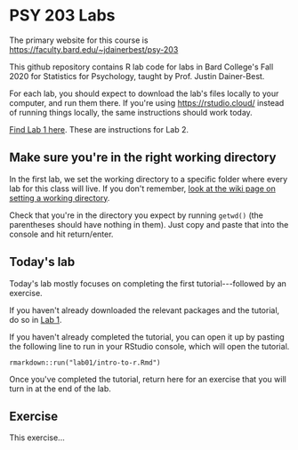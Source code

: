 # PSY 203 Labs

The primary website for this course is <https://faculty.bard.edu/~jdainerbest/psy-203>

This github repository contains R lab code for labs in Bard College's Fall 2020 for Statistics for Psychology, taught by Prof. Justin Dainer-Best. 

For each lab, you should expect to download the lab's files locally to your computer, and run them there. If you're using https://rstudio.cloud/ instead of running things locally, the same instructions should work today. 

[Find Lab 1 here](./01-lab-instructions.md). These are instructions for Lab 2.

## Make sure you're in the right working directory

In the first lab, we set the working directory to a specific folder where every lab for this class will live. If you don't remember, [look at the wiki page on setting a working directory](../../wiki/setting-a-working-directory). 

Check that you're in the directory you expect by running `getwd()` (the parentheses should have nothing in them). Just copy and paste that into the console and hit return/enter.

## Today's lab

Today's lab mostly focuses on completing the first tutorial---followed by an exercise. 

If you haven't already downloaded the relevant packages and the tutorial, do so in [Lab 1](./01-lab-instructions.md). 

If you haven't already completed the tutorial, you can open it up by pasting the following line to run in your RStudio console, which will open the tutorial. 

```
rmarkdown::run("lab01/intro-to-r.Rmd")
```

Once you've completed the tutorial, return here for an exercise that you will turn in at the end of the lab. 

## Exercise

This exercise... 
